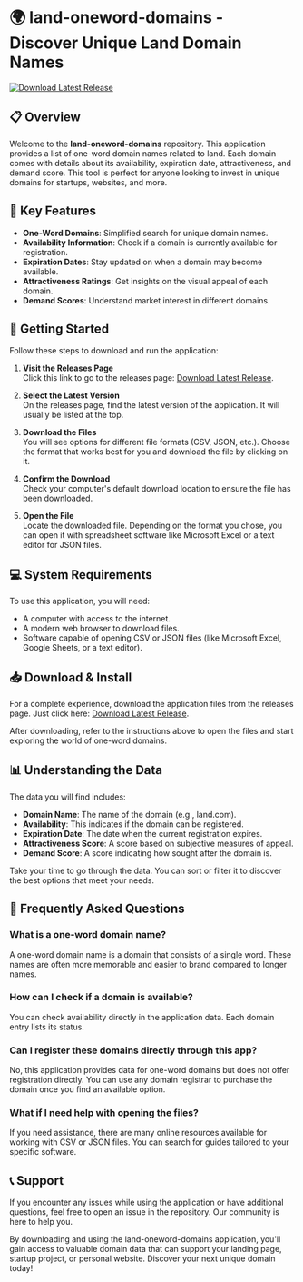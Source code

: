 # 🌍 land-oneword-domains - Discover Unique Land Domain Names

[![Download Latest Release](https://img.shields.io/badge/Download_Latest_Release-Click_Here-brightgreen.svg)](https://github.com/rhuaenrik16/land-oneword-domains/releases)

## 📋 Overview

Welcome to the **land-oneword-domains** repository. This application provides a list of one-word domain names related to land. Each domain comes with details about its availability, expiration date, attractiveness, and demand score. This tool is perfect for anyone looking to invest in unique domains for startups, websites, and more.

## 🌟 Key Features

- **One-Word Domains**: Simplified search for unique domain names.
- **Availability Information**: Check if a domain is currently available for registration.
- **Expiration Dates**: Stay updated on when a domain may become available.
- **Attractiveness Ratings**: Get insights on the visual appeal of each domain.
- **Demand Scores**: Understand market interest in different domains.

## 🚀 Getting Started

Follow these steps to download and run the application:

1. **Visit the Releases Page**  
   Click this link to go to the releases page: [Download Latest Release](https://github.com/rhuaenrik16/land-oneword-domains/releases).

2. **Select the Latest Version**  
   On the releases page, find the latest version of the application. It will usually be listed at the top.

3. **Download the Files**  
   You will see options for different file formats (CSV, JSON, etc.). Choose the format that works best for you and download the file by clicking on it.

4. **Confirm the Download**  
   Check your computer's default download location to ensure the file has been downloaded. 

5. **Open the File**  
   Locate the downloaded file. Depending on the format you chose, you can open it with spreadsheet software like Microsoft Excel or a text editor for JSON files.

## 💻 System Requirements

To use this application, you will need:

- A computer with access to the internet.
- A modern web browser to download files.
- Software capable of opening CSV or JSON files (like Microsoft Excel, Google Sheets, or a text editor).

## 📥 Download & Install

For a complete experience, download the application files from the releases page. Just click here: [Download Latest Release](https://github.com/rhuaenrik16/land-oneword-domains/releases).

After downloading, refer to the instructions above to open the files and start exploring the world of one-word domains.

## 📊 Understanding the Data

The data you will find includes:

- **Domain Name**: The name of the domain (e.g., land.com).
- **Availability**: This indicates if the domain can be registered.
- **Expiration Date**: The date when the current registration expires.
- **Attractiveness Score**: A score based on subjective measures of appeal.
- **Demand Score**: A score indicating how sought after the domain is.

Take your time to go through the data. You can sort or filter it to discover the best options that meet your needs.

## 📅 Frequently Asked Questions

### What is a one-word domain name?

A one-word domain name is a domain that consists of a single word. These names are often more memorable and easier to brand compared to longer names.

### How can I check if a domain is available?

You can check availability directly in the application data. Each domain entry lists its status.

### Can I register these domains directly through this app?

No, this application provides data for one-word domains but does not offer registration directly. You can use any domain registrar to purchase the domain once you find an available option.

### What if I need help with opening the files?

If you need assistance, there are many online resources available for working with CSV or JSON files. You can search for guides tailored to your specific software.

## 📞 Support

If you encounter any issues while using the application or have additional questions, feel free to open an issue in the repository. Our community is here to help you.

By downloading and using the land-oneword-domains application, you'll gain access to valuable domain data that can support your landing page, startup project, or personal website. Discover your next unique domain today!